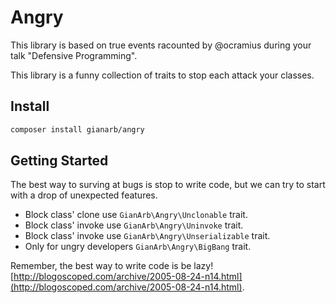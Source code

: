 # Angry
This library is based on true events racounted by @ocramius during your talk
"Defensive Programming".

This library is a funny collection of traits to stop each attack your classes.

## Install

```bash
composer install gianarb/angry
```

## Getting Started
The best way to surving at bugs is stop to write code, but we can try to start
with a drop of unexpected features.

* Block class' clone use `GianArb\Angry\Unclonable` trait.
* Block class' invoke use `GianArb\Angry\Uninvoke` trait.
* Block class' invoke use `GianArb\Angry\Unserializable` trait.
* Only for ungry developers `GianArb\Angry\BigBang` trait.

Remember, the best way to write code is be lazy!
[http://blogoscoped.com/archive/2005-08-24-n14.html](http://blogoscoped.com/archive/2005-08-24-n14.html).
